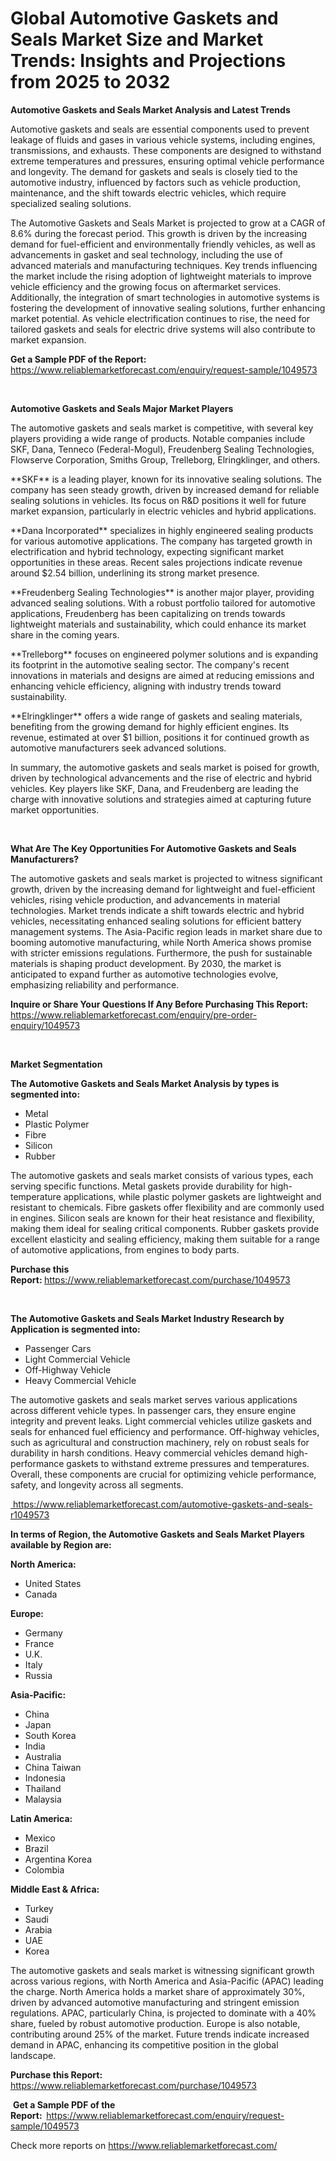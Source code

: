 <p><h1>Global Automotive Gaskets and Seals Market Size and Market Trends: Insights and Projections from 2025 to 2032</h1></p><p><strong>Automotive Gaskets and Seals Market Analysis and Latest Trends</strong></p>
<p><p>Automotive gaskets and seals are essential components used to prevent leakage of fluids and gases in various vehicle systems, including engines, transmissions, and exhausts. These components are designed to withstand extreme temperatures and pressures, ensuring optimal vehicle performance and longevity. The demand for gaskets and seals is closely tied to the automotive industry, influenced by factors such as vehicle production, maintenance, and the shift towards electric vehicles, which require specialized sealing solutions.</p><p>The Automotive Gaskets and Seals Market is projected to grow at a CAGR of 8.6% during the forecast period. This growth is driven by the increasing demand for fuel-efficient and environmentally friendly vehicles, as well as advancements in gasket and seal technology, including the use of advanced materials and manufacturing techniques. Key trends influencing the market include the rising adoption of lightweight materials to improve vehicle efficiency and the growing focus on aftermarket services. Additionally, the integration of smart technologies in automotive systems is fostering the development of innovative sealing solutions, further enhancing market potential. As vehicle electrification continues to rise, the need for tailored gaskets and seals for electric drive systems will also contribute to market expansion.</p></p>
<p><strong>Get a Sample PDF of the Report:&nbsp;</strong> <a href="https://www.reliablemarketforecast.com/enquiry/request-sample/1049573?utm_campaign=2803&utm_medium=2&utm_source=Github&utm_content=ia&utm_term=30032025&utm_id=automotive-gaskets-and-seals">https://www.reliablemarketforecast.com/enquiry/request-sample/1049573</a></p>
<p>&nbsp;</p>
<p><strong>Automotive Gaskets and Seals Major Market Players</strong></p>
<p><p>The automotive gaskets and seals market is competitive, with several key players providing a wide range of products. Notable companies include SKF, Dana, Tenneco (Federal-Mogul), Freudenberg Sealing Technologies, Flowserve Corporation, Smiths Group, Trelleborg, Elringklinger, and others.</p><p>**SKF** is a leading player, known for its innovative sealing solutions. The company has seen steady growth, driven by increased demand for reliable sealing solutions in vehicles. Its focus on R&D positions it well for future market expansion, particularly in electric vehicles and hybrid applications.</p><p>**Dana Incorporated** specializes in highly engineered sealing products for various automotive applications. The company has targeted growth in electrification and hybrid technology, expecting significant market opportunities in these areas. Recent sales projections indicate revenue around $2.54 billion, underlining its strong market presence.</p><p>**Freudenberg Sealing Technologies** is another major player, providing advanced sealing solutions. With a robust portfolio tailored for automotive applications, Freudenberg has been capitalizing on trends towards lightweight materials and sustainability, which could enhance its market share in the coming years.</p><p>**Trelleborg** focuses on engineered polymer solutions and is expanding its footprint in the automotive sealing sector. The company's recent innovations in materials and designs are aimed at reducing emissions and enhancing vehicle efficiency, aligning with industry trends toward sustainability.</p><p>**Elringklinger** offers a wide range of gaskets and sealing materials, benefiting from the growing demand for highly efficient engines. Its revenue, estimated at over $1 billion, positions it for continued growth as automotive manufacturers seek advanced solutions.</p><p>In summary, the automotive gaskets and seals market is poised for growth, driven by technological advancements and the rise of electric and hybrid vehicles. Key players like SKF, Dana, and Freudenberg are leading the charge with innovative solutions and strategies aimed at capturing future market opportunities.</p></p>
<p>&nbsp;</p>
<p><strong>What Are The Key Opportunities For Automotive Gaskets and Seals Manufacturers?</strong></p>
<p><p>The automotive gaskets and seals market is projected to witness significant growth, driven by the increasing demand for lightweight and fuel-efficient vehicles, rising vehicle production, and advancements in material technologies. Market trends indicate a shift towards electric and hybrid vehicles, necessitating enhanced sealing solutions for efficient battery management systems. The Asia-Pacific region leads in market share due to booming automotive manufacturing, while North America shows promise with stricter emissions regulations. Furthermore, the push for sustainable materials is shaping product development. By 2030, the market is anticipated to expand further as automotive technologies evolve, emphasizing reliability and performance.</p></p>
<p><strong>Inquire or Share Your Questions If Any Before Purchasing This Report:</strong> <a href="https://www.reliablemarketforecast.com/enquiry/pre-order-enquiry/1049573?utm_campaign=2803&utm_medium=2&utm_source=Github&utm_content=ia&utm_term=30032025&utm_id=automotive-gaskets-and-seals">https://www.reliablemarketforecast.com/enquiry/pre-order-enquiry/1049573</a></p>
<p>&nbsp;</p>
<p><strong>Market Segmentation</strong></p>
<p><strong>The Automotive Gaskets and Seals Market Analysis by types is segmented into:</strong></p>
<p><ul><li>Metal</li><li>Plastic Polymer</li><li>Fibre</li><li>Silicon</li><li>Rubber</li></ul></p>
<p><p>The automotive gaskets and seals market consists of various types, each serving specific functions. Metal gaskets provide durability for high-temperature applications, while plastic polymer gaskets are lightweight and resistant to chemicals. Fibre gaskets offer flexibility and are commonly used in engines. Silicon seals are known for their heat resistance and flexibility, making them ideal for sealing critical components. Rubber gaskets provide excellent elasticity and sealing efficiency, making them suitable for a range of automotive applications, from engines to body parts.</p></p>
<p><strong>Purchase this Report:&nbsp;</strong><a href="https://www.reliablemarketforecast.com/purchase/1049573?utm_campaign=2803&utm_medium=2&utm_source=Github&utm_content=ia&utm_term=30032025&utm_id=automotive-gaskets-and-seals">https://www.reliablemarketforecast.com/purchase/1049573</a></p>
<p>&nbsp;</p>
<p><strong>The Automotive Gaskets and Seals Market Industry Research by Application is segmented into:</strong></p>
<p><ul><li>Passenger Cars</li><li>Light Commercial Vehicle</li><li>Off-Highway Vehicle</li><li>Heavy Commercial Vehicle</li></ul></p>
<p><p>The automotive gaskets and seals market serves various applications across different vehicle types. In passenger cars, they ensure engine integrity and prevent leaks. Light commercial vehicles utilize gaskets and seals for enhanced fuel efficiency and performance. Off-highway vehicles, such as agricultural and construction machinery, rely on robust seals for durability in harsh conditions. Heavy commercial vehicles demand high-performance gaskets to withstand extreme pressures and temperatures. Overall, these components are crucial for optimizing vehicle performance, safety, and longevity across all segments.</p></p>
<p><a href="https://www.reliablemarketforecast.com/automotive-gaskets-and-seals-r1049573?utm_campaign=2803&utm_medium=2&utm_source=Github&utm_content=ia&utm_term=30032025&utm_id=automotive-gaskets-and-seals">&nbsp;https://www.reliablemarketforecast.com/automotive-gaskets-and-seals-r1049573</a></p>
<p><strong>In terms of Region, the Automotive Gaskets and Seals Market Players available by Region are:</strong></p>
<p>
    <p> <strong> North America: </strong>
        <ul>
            <li>United States</li>
            <li>Canada</li>
        </ul>
        </p> 
    <p> <strong> Europe: </strong>
        <ul>
            <li>Germany</li>
            <li>France</li>
            <li>U.K.</li>
            <li>Italy</li>
            <li>Russia</li>
        </ul>
        </p> 
    <p> <strong> Asia-Pacific: </strong>
        <ul>
            <li>China</li>
            <li>Japan</li>
            <li>South Korea</li>
            <li>India</li>
            <li>Australia</li>
            <li>China Taiwan</li>
            <li>Indonesia</li>
            <li>Thailand</li>
            <li>Malaysia</li>
        </ul>
        </p> 
    <p> <strong> Latin America: </strong>
        <ul>
            <li>Mexico</li>
            <li>Brazil</li>
            <li>Argentina Korea</li>
            <li>Colombia</li>
        </ul>
        </p> 
    <p> <strong> Middle East & Africa: </strong>
        <ul>
            <li>Turkey</li>
            <li>Saudi</li>
            <li>Arabia</li>
            <li>UAE</li>
            <li>Korea</li>
        </ul>
    </p>
    </p>
<p><p>The automotive gaskets and seals market is witnessing significant growth across various regions, with North America and Asia-Pacific (APAC) leading the charge. North America holds a market share of approximately 30%, driven by advanced automotive manufacturing and stringent emission regulations. APAC, particularly China, is projected to dominate with a 40% share, fueled by robust automotive production. Europe is also notable, contributing around 25% of the market. Future trends indicate increased demand in APAC, enhancing its competitive position in the global landscape.</p></p>
<p><strong>Purchase this Report: </strong><a href="https://www.reliablemarketforecast.com/purchase/1049573?utm_campaign=2803&utm_medium=2&utm_source=Github&utm_content=ia&utm_term=30032025&utm_id=automotive-gaskets-and-seals">https://www.reliablemarketforecast.com/purchase/1049573</a></p>
<p>&nbsp;<strong>Get a Sample PDF of the Report:&nbsp;&nbsp;</strong><a href="https://www.reliablemarketforecast.com/enquiry/request-sample/1049573?utm_campaign=2803&utm_medium=2&utm_source=Github&utm_content=ia&utm_term=30032025&utm_id=automotive-gaskets-and-seals">https://www.reliablemarketforecast.com/enquiry/request-sample/1049573</a></p>
<p><strong></strong></p>
<p>Check more reports on <a href="https://www.reliablemarketforecast.com/?utm_campaign=2803&utm_medium=2&utm_source=Github&utm_content=ia&utm_term=30032025&utm_id=automotive-gaskets-and-seals">https://www.reliablemarketforecast.com/</a></p>
